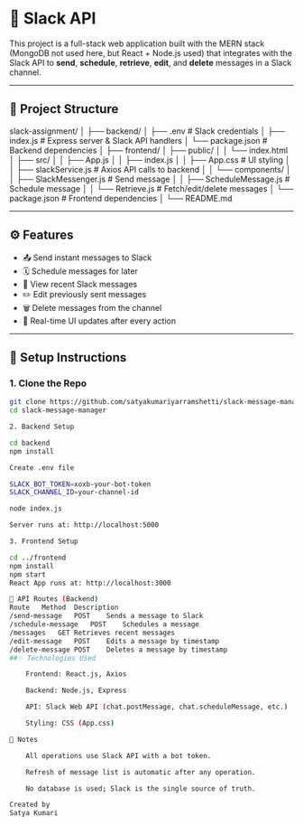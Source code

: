 # 🚀 Slack API 

This project is a full-stack web application built with the MERN stack (MongoDB not used here, but React + Node.js used) that integrates with the Slack API to **send**, **schedule**, **retrieve**, **edit**, and **delete** messages in a Slack channel.

---

## 📁 Project Structure

slack-assignment/
│
├── backend/
│ ├── .env # Slack credentials
│ ├── index.js # Express server & Slack API handlers
│ └── package.json # Backend dependencies
│
├── frontend/
│ ├── public/
│ │ └── index.html
│ ├── src/
│ │ ├── App.js
│ │ ├── index.js
│ │ ├── App.css # UI styling
│ │ ├── slackService.js # Axios API calls to backend
│ │ └── components/
│ │ ├── SlackMessenger.js # Send message
│ │ ├── ScheduleMessage.js # Schedule message
│ │ └── Retrieve.js # Fetch/edit/delete messages
│ └── package.json # Frontend dependencies
│
└── README.md


---

## ⚙️ Features

- 📤 Send instant messages to Slack
- 🗓️ Schedule messages for later
- 🔁 View recent Slack messages
- ✏️ Edit previously sent messages
- 🗑️ Delete messages from the channel
- 🔄 Real-time UI updates after every action

---

## 🔧 Setup Instructions

### 1. Clone the Repo

```bash
git clone https://github.com/satyakumariyarramshetti/slack-message-manager.git
cd slack-message-manager

2. Backend Setup

cd backend
npm install

Create .env file

SLACK_BOT_TOKEN=xoxb-your-bot-token
SLACK_CHANNEL_ID=your-channel-id

node index.js

Server runs at: http://localhost:5000

3. Frontend Setup

cd ../frontend
npm install
npm start
React App runs at: http://localhost:3000

🔗 API Routes (Backend)
Route	Method	Description
/send-message	POST	Sends a message to Slack
/schedule-message	POST	Schedules a message
/messages	GET	Retrieves recent messages
/edit-message	POST	Edits a message by timestamp
/delete-message	POST	Deletes a message by timestamp
##✨ Technologies Used

    Frontend: React.js, Axios

    Backend: Node.js, Express

    API: Slack Web API (chat.postMessage, chat.scheduleMessage, etc.)

    Styling: CSS (App.css)

📌 Notes

    All operations use Slack API with a bot token.

    Refresh of message list is automatic after any operation.

    No database is used; Slack is the single source of truth.

Created by 
Satya Kumari